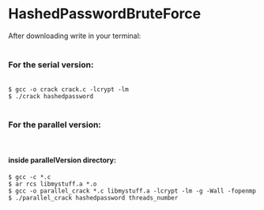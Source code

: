 # HashedPasswordBruteForce
After downloading write in your terminal:<br><br>

<h3>For the serial version:</h3><br>
    <code>$ gcc -o crack crack.c -lcrypt -lm</code> <br>
    <code>$ ./crack hashedpassword</code><br><br>

<h3>For the parallel version:</h3><br>
    <h4>inside parallelVersion directory:</h4>
    <code>$ gcc -c *.c</code><br>
    <code>$ ar rcs libmystuff.a *.o</code><br>
    <code>$ gcc -o parallel_crack *.c libmystuff.a -lcrypt -lm -g -Wall -fopenmp </code><br>
    <code>$ ./parallel_crack hashedpassword threads_number</code><br>
